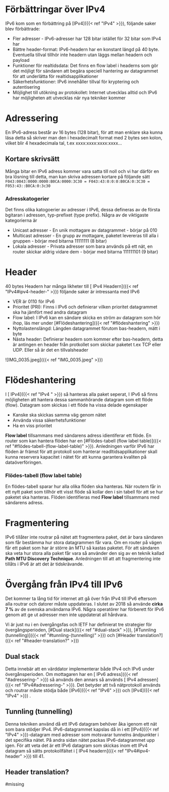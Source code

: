# Förbättringar över IPv4
IPv6 kom som en förbättring på [IPv4]({{< ref "IPv4" >}}), följande saker blev förbättrade:
- Fler adresser - IPv6-adresser har 128 bitar istället för 32 bitar som IPv4 har
- Bättre header-format: IPv6-headern har en konstant längd på 40 byte. Eventuella tillval tillhör inte headern utan läggs mellan headern och payload
- Funktioner för realtidsdata: Det finns en flow label i headerns som gör det möjligt för sändaren att begära speciell hantering av datagrammet för att underlätta för realtidsapplikationer
- Säkerhetsfunktioner: IPv6 innehåller tillval för kryptering och autentisering
- Möjlighet till utökning av protokollet: Internet utvecklas alltid och IPv6 har möjligheten att utvecklas när nya tekniker kommer

# Adressering
En IPv6-adress består av 16 bytes (128 bitar), för att man enklare ska kunna läsa detta så skriver man den i hexadecimalt format med 2 bytes sen kolon, vilket blir 4 hexadecimala tal, t.ex xxxx:xxxx:xxxx:xxxx...

## Kortare skrivsätt
Många bitar en IPv6 adress kommer vara satta till noll och vi har därför en bra lösning till detta, man kan skriva adressen kortare på följande sätt
`F043:0043:0000:0000:B0CA:0000:3C30 = F043:43:0:0:0:B0CA:0:3C30 = F053:43::B0CA:0:3c30`

### Adresskatogerier
Det finns olika katogoerier av adresser i IPv6, dessa defineras av de första bgitaran i adressen, typ-prefixet (type prefix). Några av de viktigaste kategorierna är 
- Unicast adresser - En unik mottagare av datagrammet - börjar på 010
- Multicast adresser - En grupp av mottagare, paketet levereras till alla i gruppen - börjar med bitarna 11111111 (8 bitar)
- Lokala adresser - Privata adresser som bara används på ett nät, en router skickar aldrig vidare dem - börjar med bitarna 111111101 (9 bitar)

# Header
40 bytes
Headern har många likheter till [ IPv4 Headern]({{< ref "IPv4#ipv4-header-" >}}) följande saker är intressanta med IPv6
- VER är 0110 för IPv6
- Prioritet (PRI): Finns i IPv6 och definierar vilken prioritet datagrammet ska ha jämfört med andra datagram
- Flow label: I IPv6 kan en sändare skicka en ström av datagram som hör ihop, läs mer under [#Flödeshantering]({{< ref "#flödeshantering" >}})
- Nyttolastenslängd: Längden datagrammet förutom bas-headern, mätt i byte
- Nästa header: Definierar headern som kommer efter bas-headern, detta är antingen en header från protkollet som skickar paketet t.ex TCP eller UDP. Eller så är det en tillvalsheader

![IMG_0035.jpeg]({{< ref "IMG_0035.jpeg" >}})

# Flödeshantering
I [ IPv4]({{< ref "IPv4 " >}}) så hanteras alla paket seperat, I IPv6 så finns möjligheten att hantera dessa sammanhörande datagram som ett flöde (flow). Datagram som skickas i ett flöde ha vissa delade egenskaper
- Kanske ska skickas samma väg genom nätet
- Använda vissa säkerhetsfunktioner
- Ha en viss prioritet

**Flow label** tillsammans med sändarens adress idientiferar ett flöde. En router som kan hantera flöden har en [#Flödes-tabell (flow label table)]({{< ref "#flödes-tabell-(flow-label-table)" >}}). Anledningen varför IPv6 har flöden är främst för att protokoll som hanterar readltidsapplikationer skall kunna reservera kapacitet i nätet för att kunna garantera kvaliten på dataöverföringen.



### Flödes-tabell (flow label table)
En flödes-tabell sparar hur alla olika flöden ska hanteras. När routern får in ett nytt paket som tillhör ett visst flöde så kollar den i sin tabell för att se hur paketet ska hanteras. Flöden identifieras med **Flow label** tillsammans med sändarens adress.

# Fragmentering
IPv6 tillåter inte routrar på nätet att fragmentera paket, det är bara sändaren som får bestämma hur stora datagrammen får vara. Om en router på vägen får ett paket som har är större än MTU så kastas paketet. För att sändaren ska veta hur stora alla paket får vara så använder den sig av en teknik kallad **Path MTU Discovery Technique**. Anledningen till att att fragmentering inte tillåts i IPv6 är att det är tidskrävande.

# Övergång från IPv4 till IPv6
Det kommer ta lång tid för internet att gå över från IPv4 till IPv6 eftersom alla routrar och datorer måste uppdateras. I slutet av 2018 så använde **cirka 7 %** av de svenska användarna IPv6. Några operatörer har förberett för IPv6 genom att ge ut adresser men inte uppdaterat all hårdvara.

Vi är just nu i en övergångsfas och IETF har definierat tre strategier för övergångsperioden, [#Dual stack]({{< ref "#dual-stack" >}}), [#Tunnling (tunnelling)]({{< ref "#tunnling-(tunnelling)" >}}) och [#Header translation?]({{< ref "#header-translation?" >}})

## Dual stack
Detta innebär att en värddator implementerar både IPv4 och IPv6 under övergånsperioden. Om mottagaren har en [ IPv6 adress]({{< ref "#adressering-" >}}) så används den annars så används [ IPv4 adressen]({{< ref "IPv4#adressering-" >}}). Det betyder att två nätprotokoll används och routrar måste stödja både [IPv6]({{< ref "IPv6" >}}) och [IPv4]({{< ref "IPv4" >}}) .



## Tunnling (tunnelling)
Denna tekniken använd då ett IPv6 datagram behöver åka igenom ett nät som bara stödjer IPv4. IPv6-datagrammet kapslas då in i ett [IPv4]({{< ref "IPv4" >}})-datagram med adresser som motsvarar tunnelns ändpunkter i det specifika nätet. På andra sidan nätet packas IPv6-datagrammet upp igen. För att veta det är ett IPv6 datagram som skickas inom ett IPv4 datagram så sätts protokollfältet i [ IPv4 headern]({{< ref "IPv4#ipv4-header" >}}) till 41.

## Header translation?
#missing

